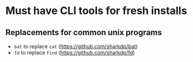 # Must have CLI tools for fresh installs

## Replacements for common unix programs
- `bat` to replace `cat` (https://github.com/sharkdp/bat)
- `fd` to replace `find` (https://github.com/sharkdp/fd)

